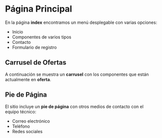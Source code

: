# Página Principal

En la página **index** encontramos un menú desplegable con varias opciones:

- Inicio
- Componentes de varios tipos
- Contacto
- Formulario de registro

## Carrusel de Ofertas

A continuación se muestra un **carrusel** con los componentes que están actualmente en **oferta**.

## Pie de Página

El sitio incluye un **pie de página** con otros medios de contacto con el equipo técnico:

- Correo electrónico
- Teléfono
- Redes sociales

